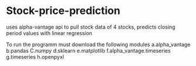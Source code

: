 # Stock-price-prediction
uses alpha-vantage api to pull stock data of 4 stocks, predicts closing period values with linear regression

To run the programm must download the following modules
    a.alpha_vantage
    b.pandas
    C.numpy
    d.sklearn
    e.matplotlib
    f.alpha_vantage.timeseries
    g.timeseries
    h.openpyxl